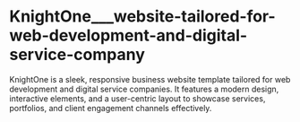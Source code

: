 # KnightOne___website-tailored-for-web-development-and-digital-service-company
KnightOne is a sleek, responsive business website template tailored for web development and digital service companies. It features a modern design, interactive elements, and a user-centric layout to showcase services, portfolios, and client engagement channels effectively.
